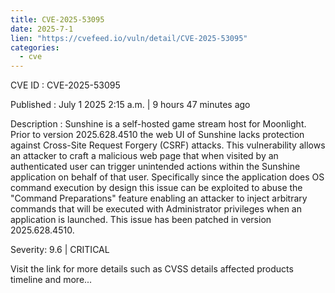 ```yaml
--- 
title: CVE-2025-53095
date: 2025-7-1
lien: "https://cvefeed.io/vuln/detail/CVE-2025-53095"
categories:
  - cve
---
```


CVE ID : CVE-2025-53095

Published :  July 1
2025
2:15 a.m. | 9 hours
47 minutes ago

Description : Sunshine is a self-hosted game stream host for Moonlight. Prior to version 2025.628.4510
the web UI of Sunshine lacks protection against Cross-Site Request Forgery (CSRF) attacks. This vulnerability allows an attacker to craft a malicious web page that
when visited by an authenticated user
can trigger unintended actions within the Sunshine application on behalf of that user. Specifically
since the application does OS command execution by design
this issue can be exploited to abuse the "Command Preparations" feature
enabling an attacker to inject arbitrary commands that will be executed with Administrator privileges when an application is launched. This issue has been patched in version 2025.628.4510.

Severity: 9.6 | CRITICAL

Visit the link for more details
such as CVSS details
affected products
timeline
and more...
